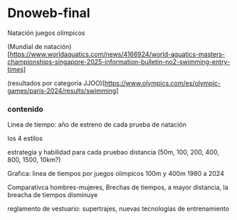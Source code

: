 # Dnoweb-final
Natación juegos olímpicos


(Mundial de natación)[https://www.worldaquatics.com/news/4166924/world-aquatics-masters-championships-singapore-2025-information-bulletin-no2-swimming-entry-times]

(resultados por categoría JJOO)[https://www.olympics.com/es/olympic-games/paris-2024/results/swimming]


### contenido

Linea de tiempo: año de estreno de cada prueba de natación

los 4 estilos

estrategia y habilidad para cada pruebao distancia (50m, 100, 200, 400, 800, 1500, 10km?)

Grafica: linea de tiempos por juegos olimpicos 100m y 400m
1980 a 2024

Comparativca hombres-mujeres, Brechas de tiempos, a mayor distancia, la breacha de tiempos disminuye

reglamento de vestuario: supertrajes, nuevas tecnologías de entrenamiento
